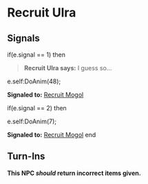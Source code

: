 # Recruit Ulra
## Signals

if(e.signal == 1) then


>**Recruit Ulra says:** I guess so...


e.self:DoAnim(48); 


**Signaled to:**  [Recruit Mogol](/npc/155132)

if(e.signal == 2) then


e.self:DoAnim(7); 


**Signaled to:**  [Recruit Mogol](/npc/155132)
end

## Turn-Ins



**This NPC *should* return incorrect items given.**





